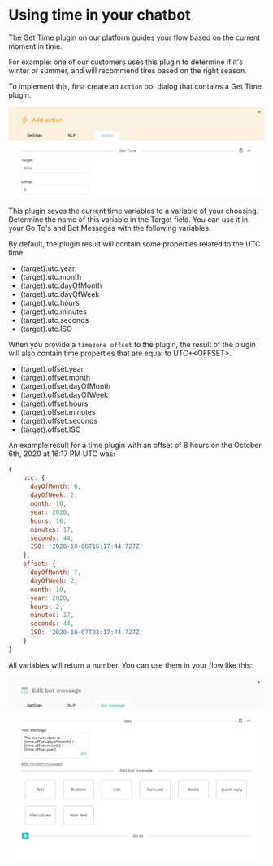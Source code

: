 # Using time in your chatbot

The Get Time plugin on our platform guides your flow based on the current moment in time.

For example: one of our customers uses this plugin to determine if it's winter or summer, and will recommend tires based on the right season.

To implement this, first create an `Action` bot dialog that contains a Get Time plugin.

![](../.gitbook/assets/image%20%28211%29.png)

This plugin saves the current time variables to a variable of your choosing. Determine the name of this variable in the Target field. You can use it in your Go To's and Bot Messages with the following variables:

By default, the plugin result will contain some properties related to the UTC time. 

* \(target\).utc.year
* \(target\).utc.month
* \(target\).utc.dayOfMonth
* \(target\).utc.dayOfWeek
* \(target\).utc.hours
* \(target\).utc.minutes
* \(target\).utc.seconds
* \(target\).utc.ISO

When you provide a `timezone offset` to the plugin, the result of the plugin will also contain time properties that are equal to UTC+&lt;OFFSET&gt;.

* \(target\).offset.year
* \(target\).offset.month
* \(target\).offset.dayOfMonth
* \(target\).offset.dayOfWeek
* \(target\).offset.hours
* \(target\).offset.minutes
* \(target\).offset.seconds
* \(target\).offset.ISO

An example result for a time plugin with an offset of 8 hours on the October 6th, 2020 at 16:17 PM UTC was:

```javascript
{
    utc: {
      dayOfMonth: 6,
      dayOfWeek: 2,
      month: 10,
      year: 2020,
      hours: 16,
      minutes: 17,
      seconds: 44,
      ISO: '2020-10-06T16:17:44.727Z'
    },
    offset: {
      dayOfMonth: 7,
      dayOfWeek: 2,
      month: 10,
      year: 2020,
      hours: 2,
      minutes: 17,
      seconds: 44,
      ISO: '2020-10-07T02:17:44.727Z'
    }
}
```

All variables will return a number. You can use them in your flow like this:

![](../.gitbook/assets/screenshot-2020-10-07-at-07.42.33.png)

